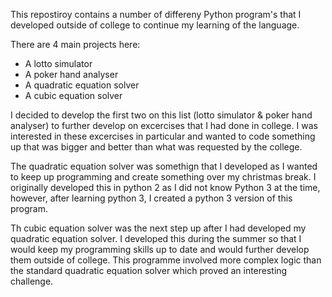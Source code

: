 This repostiroy contains a number of differeny Python program's that I developed outside of college to continue my learning of the language.

There are 4 main projects here:
- A lotto simulator
- A poker hand analyser
- A quadratic equation solver
- A cubic equation solver

I decided to develop the first two on this list (lotto simulator & poker hand analyser) to further develop on excercises that I had done in college. I was interested in these excercises in particular and wanted to code something up that was bigger and better than what was requested by the college.

The quadratic equation solver was somethign that I developed as I wanted to keep up programming and create something over my christmas break. I originally developed this in python 2 as I did not know Python 3 at the time, however, after learning python 3, I created a python 3 version of this program.

Th cubic equation solver was the next step up after I had developed my quadratic equation solver. I developed this during the summer so that I would keep my programming skills up to date and would further develop them outside of college. This programme involved more complex logic than the standard quadratic equation solver which proved an interesting challenge.
